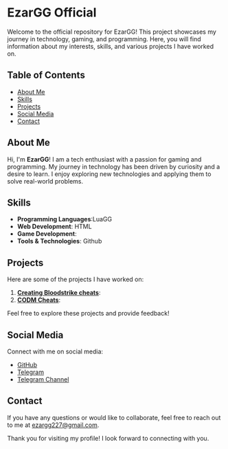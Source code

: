 # EzarGG Official

Welcome to the official repository for EzarGG! This project showcases my journey in technology, gaming, and programming. Here, you will find information about my interests, skills, and various projects I have worked on.

## Table of Contents

- [About Me](#about-me)
- [Skills](#skills)
- [Projects](#projects)
- [Social Media](#social-media)
- [Contact](#contact)

## About Me

Hi, I'm **EzarGG**! I am a tech enthusiast with a passion for gaming and programming. My journey in technology has been driven by curiosity and a desire to learn. I enjoy exploring new technologies and applying them to solve real-world problems.

## Skills

- **Programming Languages**:LuaGG
- **Web Development**: HTML
- **Game Development**: 
- **Tools & Technologies**: Github

## Projects

Here are some of the projects I have worked on:

1. **[Creating Bloodstrike cheats](#)**: 
2. **[CODM Cheats](#)**:

Feel free to explore these projects and provide feedback!

## Social Media

Connect with me on social media:

- [GitHub](https://github.com/EzarGG)
- [Telegram](https://t.me/EzarGG)
- [Telegram Channel](https://t.me/bsconfigandinject)
## Contact

If you have any questions or would like to collaborate, feel free to reach out to me at [ezargg227@gmail.com](mailto:ezargg227@gmail.com).

Thank you for visiting my profile! I look forward to connecting with you.
